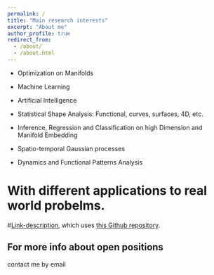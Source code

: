 ```yaml
---
permalink: /
title: "Main research interests"
excerpt: "About me"
author_profile: true
redirect_from: 
  - /about/
  - /about.html
---
```


- Optimization on Manifolds

- Machine Learning

- Artificial Intelligence

- Statistical Shape Analysis: Functional, curves, surfaces, 4D, etc.

- Inference, Regression and Classification on high Dimension and Manifold Embedding

- Spatio-temporal Gaussian processes

- Dynamics and Functional Patterns Analysis


With different applications to real world probelms.
===================================================
 
 #[Link-description](http://stuartgeiger.com), which uses [this Github repository](https://github.com/staeiou/staeiou.github.io).



For more info about open positions 
------
contact me by email
